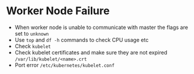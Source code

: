 # Worker Node Failure

- When worker node is unable to communicate with master the flags are set to `unknown`
- Use `top` and `df -h` commands to check CPU usage etc
- Check `kubelet`
- Check kubelet certificates and make sure they are not expired `/var/lib/kubelet/<name>.crt`
- Port error `/etc/kubernetes/kubelet.conf`